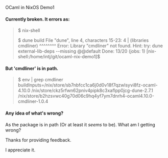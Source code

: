 OCaml in NixOS Demo1

#### Currently broken. It errors as:

> $ nix-shell
> 
> $ dune build
> File "dune", line 4, characters 15-23:
>   4 |     (libraries cmdliner)
>                      ^^^^^^^^
>   Error: Library "cmdliner" not found.
>   Hint: try:
>     dune external-lib-deps --missing @@default
>   Done: 13/20 (jobs: 1)
>   [nix-shell:/home/intj/git/ocaml-nix-demo1]$ 

#### But 'cmdliner' is in path.

>   $ env | grep cmdliner
> buildInputs=/nix/store/sb7nbfcc1ca6j0d0v18f7qzwlsyvi8fz-ocaml-4.10.0 /nix/store/ckz5rfwn62pniv4pipk8c3xaflpp0jcg-dune-2.7.1 /nix/store/b2hzsvwc40g70d06c9hq4yf7ym7dnrh4-ocaml4.10.0-cmdliner-1.0.4

#### Any idea of what's wrong?
As the package is in path (Or at least it *seems* to be). What am I getting wrong?

Thanks for providing feedback.

I appreciate it.
